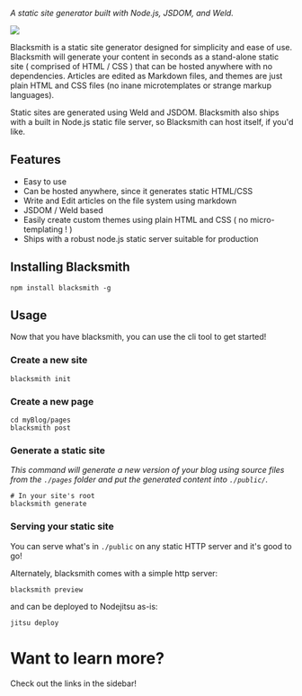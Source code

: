 *A static site generator built with Node.js, JSDOM, and Weld.*

![](/img/screenshot.png)

Blacksmith is a static site generator designed for simplicity and ease of use. Blacksmith will generate your content in seconds as a stand-alone static site ( comprised of HTML / CSS ) that can be hosted anywhere with no dependencies. Articles are edited as Markdown files, and themes are just plain HTML and CSS files (no inane microtemplates or strange markup languages).

Static sites are generated using Weld and JSDOM. Blacksmith also ships with a built in Node.js static file server, so Blacksmith can host itself, if you'd like. 


## Features

 * Easy to use
 * Can be hosted anywhere, since it generates static HTML/CSS
 * Write and Edit articles on the file system using markdown
 * JSDOM / Weld based
 * Easily create custom themes using plain HTML and CSS ( no micro-templating ! )
 * Ships with a robust node.js static server suitable for production

## Installing Blacksmith

    npm install blacksmith -g

## Usage

Now that you have blacksmith, you can use the cli tool to get started!

### Create a new site

    blacksmith init

### Create a new page

    cd myBlog/pages
    blacksmith post

### Generate a static site

*This command will generate a new version of your blog using source files from the `./pages` folder and put the generated content into `./public/`.*

    # In your site's root
    blacksmith generate
    
### Serving your static site

You can serve what's in `./public` on any static HTTP server and it's good to go!

Alternately, blacksmith comes with a simple http server:

    blacksmith preview

and can be deployed to Nodejitsu as-is:

    jitsu deploy

# Want to learn more?

Check out the links in the sidebar!
